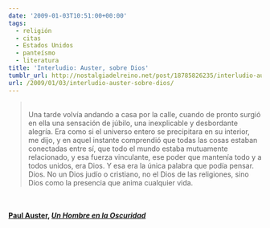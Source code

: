 ```yaml
---
date: '2009-01-03T10:51:00+00:00'
tags:
  - religión
  - citas
  - Estados Unidos
  - panteísmo
  - literatura
title: 'Interludio: Auster, sobre Dios'
tumblr_url: http://nostalgiadelreino.net/post/18785826235/interludio-auster-sobre-dios
url: /2009/01/03/interludio-auster-sobre-dios/
---
```


<blockquote><br/>Una tarde volvía andando a casa por la calle, cuando de pronto surgió en ella una sensación de júbilo, una inexplicable y desbordante alegría. Era como si el universo entero se precipitara en su interior, me dijo, y en aquel instante comprendió que todas las cosas estaban conectadas entre sí, que todo el mundo estaba mutuamente relacionado, y esa fuerza vinculante, ese poder que mantenía todo y a todos unidos, era Dios. Y esa era la única palabra que podía pensar. Dios. No un Dios judío o cristiano, no el Dios de las religiones, sino Dios como la presencia que anima cualquier vida.<br/></blockquote><br/><br/><b><a href="http://es.wikipedia.org/wiki/Auster">Paul Auster</a>, <em><a href="http://www.elpais.com/articulo/reportajes/hombre/oscuridad/elpepusocdmg/20080803elpdmgrep_7/Tes">Un Hombre en la Oscuridad</a></em></b><div class="blogger-post-footer"><img width="1" height="1" src="https://blogger.googleusercontent.com/tracker/1180118427259117074-5801519774713106060?l=nostalgiadelreino.blogspot.com" alt=""/></div>